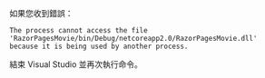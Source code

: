 如果您收到錯誤：
  ```
  The process cannot access the file 
 'RazorPagesMovie/bin/Debug/netcoreapp2.0/RazorPagesMovie.dll' 
  because it is being used by another process.
  ```
結束 Visual Studio 並再次執行命令。
